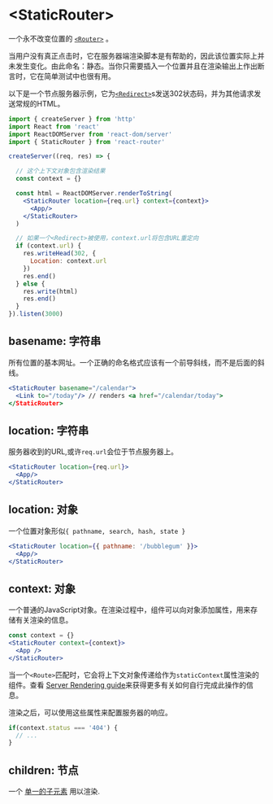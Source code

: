 # &lt;StaticRouter>

一个永不改变位置的 [`<Router>`](Router.md) 。

当用户没有真正点击时，它在服务器端渲染脚本是有帮助的，因此该位置实际上并未发生变化。由此命名：静态。当你只需要插入一个位置并且在渲染输出上作出断言时，它在简单测试中也很有用。

以下是一个节点服务器示例，它为[`<Redirect>`](Redirect.md)s发送302状态码，并为其他请求发送常规的HTML。

```jsx
import { createServer } from 'http'
import React from 'react'
import ReactDOMServer from 'react-dom/server'
import { StaticRouter } from 'react-router'

createServer((req, res) => {

  // 这个上下文对象包含渲染结果
  const context = {}

  const html = ReactDOMServer.renderToString(
    <StaticRouter location={req.url} context={context}>
      <App/>
    </StaticRouter>
  )

  // 如果一个<Redirect>被使用，context.url将包含URL重定向
  if (context.url) {
    res.writeHead(302, {
      Location: context.url
    })
    res.end()
  } else {
    res.write(html)
    res.end()
  }
}).listen(3000)
```

## basename: 字符串

所有位置的基本网址。一个正确的命名格式应该有一个前导斜线，而不是后面的斜线。

```jsx
<StaticRouter basename="/calendar">
  <Link to="/today"/> // renders <a href="/calendar/today">
</StaticRouter>
```

## location: 字符串

服务器收到的URL,或许`req.url`会位于节点服务器上。

```jsx
<StaticRouter location={req.url}>
  <App/>
</StaticRouter>
```

## location: 对象

一个位置对象形似`{ pathname, search, hash, state }`

```jsx
<StaticRouter location={{ pathname: '/bubblegum' }}>
  <App/>
</StaticRouter>
```

## context: 对象

一个普通的JavaScript对象。在渲染过程中，组件可以向对象添加属性，用来存储有关渲染的信息。

```jsx
const context = {}
<StaticRouter context={context}>
  <App />
</StaticRouter>
```

当一个`<Route>`匹配时，它会将上下文对象传递给作为`staticContext`属性渲染的组件。查看 [Server Rendering guide](../../../react-router-dom/docs/guides/server-rendering.md)来获得更多有关如何自行完成此操作的信息。

渲染之后，可以使用这些属性来配置服务器的响应。

```js
if(context.status === '404') {
  // ...
}
```

## children: 节点

一个 [单一的子元素](https://facebook.github.io/react/docs/react-api.html#react.children.only) 用以渲染.
